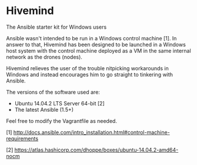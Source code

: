 # Hivemind
The Ansible starter kit for Windows users

Ansible wasn't intended to be run in a Windows control machine [1].
In answer to that, Hivemind has been designed to be launched in a Windows host system
with the control machine deployed as a VM in the same internal network as the drones (nodes).

Hivemind relieves the user of the trouble nitpicking workarounds in Windows
and instead encourages him to go straight to tinkering with Ansible.

The versions of the software used are:
* Ubuntu 14.04.2 LTS Server 64-bit [2]
* The latest Ansible (1.5+)

Feel free to modify the Vagrantfile as needed.

[1] http://docs.ansible.com/intro_installation.html#control-machine-requirements

[2] https://atlas.hashicorp.com/dhoppe/boxes/ubuntu-14.04.2-amd64-nocm

